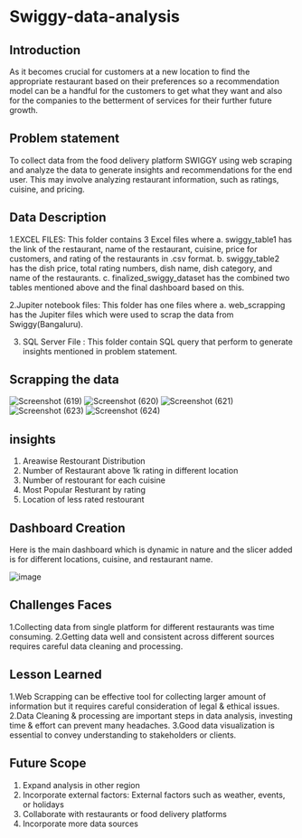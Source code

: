 # Swiggy-data-analysis

## Introduction
As it becomes crucial for customers at a new location to find the appropriate restaurant based on their preferences so a recommendation model can be a handful for the customers to get what they want and also for the companies to the betterment of services for their further future growth.

## Problem statement
To collect data from the food delivery platform SWIGGY using web scraping and analyze the data to generate insights and recommendations for the end user. This may involve analyzing restaurant information, such as ratings, cuisine, and pricing.

## Data Description

1.EXCEL FILES: This folder contains 3 Excel files where a. swiggy_table1 has the link of the restaurant, name of the restaurant, cuisine, price for  customers, and rating of the restaurants in .csv format. b. swiggy_table2 has the dish price, total rating numbers, dish name, dish category, and name of the restaurants. c. finalized_swiggy_dataset has the combined two tables mentioned above and the final dashboard based on this.

2.Jupiter notebook files: This folder has one files where a. web_scrapping has the Jupiter files which were used to scrap the data from Swiggy(Bangaluru).

3. SQL Server File : This folder contain SQL query that perform to generate insights mentioned in problem statement.

## Scrapping the data
![Screenshot (619)](https://github.com/avi251295/swiggy-data-analysis/assets/120267658/15b2c7dd-fc41-41ab-8814-90eda0b92c1a)
![Screenshot (620)](https://github.com/avi251295/swiggy-data-analysis/assets/120267658/9d988880-60f9-4926-9a11-961481bed9c2)
![Screenshot (621)](https://github.com/avi251295/swiggy-data-analysis/assets/120267658/c1ad12ad-67ea-4e74-9b36-7f97b917fd2f)
![Screenshot (623)](https://github.com/avi251295/swiggy-data-analysis/assets/120267658/49e5799e-4def-4146-befd-ccd305172902)
![Screenshot (624)](https://github.com/avi251295/swiggy-data-analysis/assets/120267658/f9a55fc9-d988-4c29-89ab-07901d7be056)

## insights 
1. Areawise Restourant Distribution
2. Number of Restaurant above 1k rating in different location
3. Number of restourant for each cuisine
4. Most Popular Resturant by rating
5. Location of less rated restourant

## Dashboard Creation
Here is the main dashboard which is dynamic in nature and the slicer added is for different locations, cuisine, and restaurant name.
																														
																														
																														
																														
																														
																														
																														
																														
																														
																														
																														
																														
																														
																														
																														
																														
																														
																														
																														
																														
																														
																														
																														
																														
																														
																														
																														
																														
																														
																														
																														
																														
																														
																														
																														
![image](https://github.com/avi251295/swiggy-data-analysis/assets/120267658/dcf52f06-2df6-4c86-aea9-bc85f53ddf8d)

## Challenges Faces
1.Collecting data from single platform for different restaurants was time consuming.
2.Getting data well and consistent across different  sources requires careful data cleaning and processing.

## Lesson Learned
1.Web Scrapping can be effective tool for collecting larger amount of information but it requires careful consideration of legal & ethical issues.
2.Data Cleaning & processing are important steps in data analysis, investing time & effort can prevent many headaches.
3.Good data visualization is essential to convey understanding to stakeholders or clients.

## Future Scope
1. Expand analysis in other region
2. Incorporate external factors: External factors such as weather, events, or holidays
3. Collaborate with restaurants or food delivery platforms
4. Incorporate more data sources






